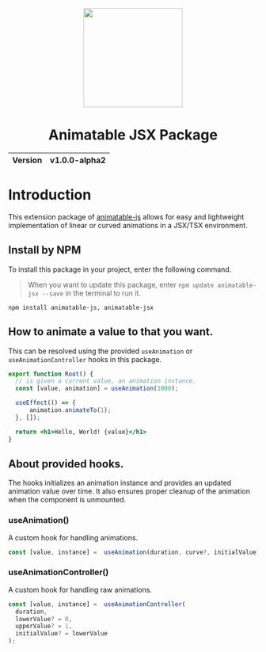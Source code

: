 <div align="center">
  <img width="200px" src="https://github.com/user-attachments/assets/ccc4a353-7903-4a49-a92d-26b6dfa1d200">
  <h1>Animatable JSX Package</h1>
  <table>
        <thead>
          <tr>
            <th>Version</th>
            <th>v1.0.0-alpha2</th>
          </tr>
        </tbody>
    </table>
</div>

# Introduction
This extension package of [animatable-js](https://github.com/animatable-js/animatable_js) allows for easy and lightweight implementation of linear or curved animations in a JSX/TSX environment.

## Install by NPM
To install this package in your project, enter the following command.

> When you want to update this package, enter `npm update animatable-jsx --save` in the terminal to run it.

```
npm install animatable-js, animatable-jsx
```

## How to animate a value to that you want.
This can be resolved using the provided `useAnimation` or `useAnimationController` hooks in this package.

```jsx
export function Root() {
  // is given a current value, an animation instance.
  const [value, animation] = useAnimation(1000);

  useEffect(() => {
      animation.animateTo(1);
  }, []);

  return <h1>Hello, World! {value}</h1>
}
```

## About provided hooks.
The hooks initializes an animation instance and provides an updated animation value over time. It also ensures proper cleanup of the animation when the component is unmounted.

### useAnimation()
A custom hook for handling animations.

```jsx
const [value, instance] =  useAnimation(duration, curve?, initialValue? = 0);
```

### useAnimationController()
A custom hook for handling raw animations.

```jsx
const [value, instance] =  useAnimationController(
  duration,
  lowerValue? = 0,
  upperValue? = 1,
  initialValue? = lowerValue
);
```